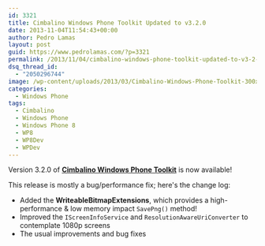 ```yaml
---
id: 3321
title: Cimbalino Windows Phone Toolkit Updated to v3.2.0
date: 2013-11-04T11:54:43+00:00
author: Pedro Lamas
layout: post
guid: https://www.pedrolamas.com/?p=3321
permalink: /2013/11/04/cimbalino-windows-phone-toolkit-updated-to-v3-2-0/
dsq_thread_id:
  - "2050296744"
image: /wp-content/uploads/2013/03/Cimbalino-Windows-Phone-Toolkit-300x270.png
categories:
  - Windows Phone
tags:
  - Cimbalino
  - Windows Phone
  - Windows Phone 8
  - WP8
  - WP8Dev
  - WPDev
---
```

Version 3.2.0 of [**Cimbalino Windows Phone Toolkit**](http://cimbalino.org) is now available!

This release is mostly a bug/performance fix; here's the change log:

* Added the **WriteableBitmapExtensions**, which provides a high-performance & low memory impact `SavePng()` method!
* Improved the `IScreenInfoService` and `ResolutionAwareUriConverter` to contemplate 1080p screens
* The usual improvements and bug fixes
